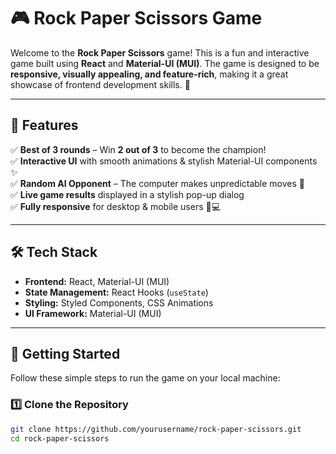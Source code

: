 # 🎮 Rock Paper Scissors Game

Welcome to the **Rock Paper Scissors** game! This is a fun and interactive game built using **React** and **Material-UI (MUI)**. The game is designed to be **responsive, visually appealing, and feature-rich**, making it a great showcase of frontend development skills. 🚀  

---

## 🌟 Features  
✅ **Best of 3 rounds** – Win **2 out of 3** to become the champion!  
✅ **Interactive UI** with smooth animations & stylish Material-UI components ✨  
✅ **Random AI Opponent** – The computer makes unpredictable moves 🤖  
✅ **Live game results** displayed in a stylish pop-up dialog  
✅ **Fully responsive** for desktop & mobile users 📱💻  

---

## 🛠 Tech Stack  
- **Frontend:** React, Material-UI (MUI)  
- **State Management:** React Hooks (`useState`)  
- **Styling:** Styled Components, CSS Animations  
- **UI Framework:** Material-UI (MUI)  

---

## 🚀 Getting Started  

Follow these simple steps to run the game on your local machine:

### **1️⃣ Clone the Repository**  
```bash
git clone https://github.com/yourusername/rock-paper-scissors.git
cd rock-paper-scissors
